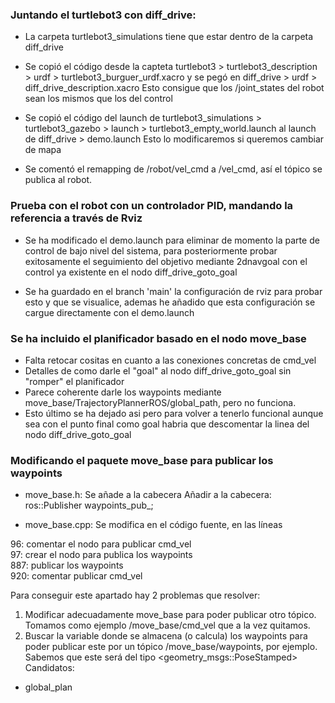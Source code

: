 


### Juntando el turtlebot3 con diff_drive:
- La carpeta turtlebot3_simulations tiene que estar dentro de la carpeta diff_drive

- Se copió el código desde la capteta turtlebot3 > turtlebot3_description > urdf > turtlebot3_burguer_urdf.xacro
  y se pegó en diff_drive > urdf > diff_drive_description.xacro
  Esto consigue que los /joint_states del robot sean los mismos que los del control
  
  
- Se copió el código del launch de turtlebot3_simulations > turtlebot3_gazebo > launch > turtlebot3_empty_world.launch
    al launch de diff_drive > demo.launch
    Esto lo modificaremos si queremos cambiar de mapa
    
- Se comentó el remapping de /robot/vel_cmd a /vel_cmd, así el tópico se publica al robot.

### Prueba con el robot con un controlador PID, mandando la referencia a través de Rviz

- Se ha modificado el demo.launch para eliminar de momento la parte de control de bajo nivel del sistema, para posteriormente probar exitosamente el seguimiento del objetivo mediante 2dnavgoal con el control ya existente en el nodo diff_drive_goto_goal

- Se ha guardado en el branch 'main' la configuración de rviz para probar esto y que se visualice, ademas he añadido que esta configuración se cargue directamente con el demo.launch 

### Se ha incluido el planificador basado en el nodo move_base

- Falta retocar cositas en cuanto a las conexiones concretas de cmd_vel
- Detalles de como darle el "goal" al nodo diff_drive_goto_goal sin "romper" el planificador
- Parece coherente darle los waypoints mediante move_base/TrajectoryPlannerROS/global_path, pero no funciona.
- Esto último se ha dejado asi pero para volver a tenerlo funcional aunque sea con el punto final como goal habria que descomentar la linea del nodo diff_drive_goto_goal

### Modificando el paquete move_base para publicar los waypoints

- move_base.h: Se añade a la cabecera
  Añadir a la cabecera:
  ros::Publisher waypoints_pub_;
  
- move_base.cpp: Se modifica en el código fuente, en las líneas

96: comentar el nodo para publicar cmd_vel       
97: crear el nodo para publica los waypoints     
887: publicar los waypoints        
920: comentar publicar cmd_vel

Para conseguir este apartado hay 2 problemas que resolver:
1. Modificar adecuadamente move_base para poder publicar otro tópico. Tomamos como ejemplo /move_base/cmd_vel que a la vez quitamos.
2. Buscar la variable donde se almacena (o calcula) los waypoints para poder publicar este por un tópico /move_base/waypoints, por ejemplo. Sabemos que este será del tipo <geometry_msgs::PoseStamped>
  Candidatos:
  - global_plan
  


  
  
  
  
 
